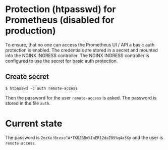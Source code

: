 # Protection (htpasswd) for Prometheus (disabled for production)

To ensure, that no one can access the Prometheus UI / API a basic auth protection is enabled. The credentials are stored in a secret and mounted into the NGINX INGRESS controller. The NGINX INGRESS controller is configured to use the secret for basic auth protection.

## Create secret

```
$ htpasswd -c auth remote-access
```

Then the password for the user `remote-access` is asked. The password is stored in the file `auth`.

# Current state

The password is `2mzXx!0cexo^A*TKO2BBm%InER12daZ09%q4x3Xy` and the user is `remote-access`.
